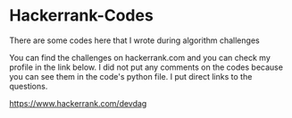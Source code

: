 # Hackerrank-Codes
There are some codes here that I wrote during algorithm challenges

You can find the challenges on hackerrank.com and you can check my profile in the link below. 
I did not put any comments on the codes because you can see them in the code's python file. I put direct links to the questions.

https://www.hackerrank.com/devdag
